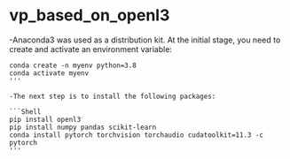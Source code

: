 # vp_based_on_openl3

-Anaconda3 was used as a distribution kit. At the initial stage, you need to create and activate an environment variable:

```Shell
conda create -n myenv python=3.8
conda activate myenv
'''

-The next step is to install the following packages:

```Shell
pip install openl3
pip install numpy pandas scikit-learn
conda install pytorch torchvision torchaudio cudatoolkit=11.3 -c pytorch
'''
